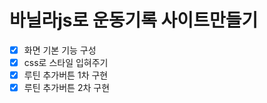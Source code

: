 # 바닐라js로 운동기록 사이트만들기 

- [x] 화면 기본 기능 구성
- [x] css로 스타일 입혀주기
- [x] 루틴 추가버튼 1차 구현 
- [x] 루틴 추가버튼 2차 구현